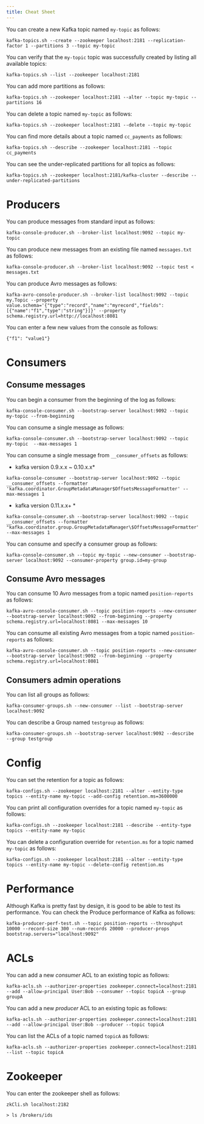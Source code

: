 ```yaml
---
title: Cheat Sheet
---
```



You can create a new Kafka topic named `my-topic` as follows:

```shell
kafka-topics.sh --create --zookeeper localhost:2181 --replication-factor 1 --partitions 3 --topic my-topic
```

You can verify that the `my-topic` topic was successfully created by listing all available topics:

```
kafka-topics.sh --list --zookeeper localhost:2181
```

You can add more partitions as follows:

```
kafka-topics.sh --zookeeper localhost:2181 --alter --topic my-topic --partitions 16
```

You can delete a topic named `my-topic` as follows:

```
kafka-topics.sh --zookeeper localhost:2181 --delete --topic my-topic
```

You can find more details about a topic named `cc_payments` as follows:

```
kafka-topics.sh --describe --zookeeper localhost:2181 --topic cc_payments
```

You can see the under-replicated partitions for all topics as follows:

```
kafka-topics.sh --zookeeper localhost:2181/kafka-cluster --describe --under-replicated-partitions
```

# Producers

You can produce messages from standard input as follows:

```
kafka-console-producer.sh --broker-list localhost:9092 --topic my-topic
```

You can produce new messages from an existing file named `messages.txt` as follows:

```
kafka-console-producer.sh --broker-list localhost:9092 --topic test < messages.txt
```

You can produce Avro messages as follows:

```
kafka-avro-console-producer.sh --broker-list localhost:9092 --topic my.Topic --property value.schema='{"type":"record","name":"myrecord","fields":[{"name":"f1","type":"string"}]}' --property schema.registry.url=http://localhost:8081
```

You can enter a few new values from the console as follows:

```
{"f1": "value1"}
```

# Consumers

## Consume messages

You can begin a consumer from the beginning of the log as follows:

```
kafka-console-consumer.sh --bootstrap-server localhost:9092 --topic my-topic --from-beginning
```

You can consume a single message as follows:

```
kafka-console-consumer.sh --bootstrap-server localhost:9092 --topic my-topic  --max-messages 1
```

You can consume a single message from `__consumer_offsets` as follows:
* kafka version 0.9.x.x ~ 0.10.x.x*
```
kafka-console-consumer --bootstrap-server localhost:9092 --topic __consumer_offsets --formatter 'kafka.coordinator.GroupMetadataManager$OffsetsMessageFormatter' --max-messages 1
```
* kafka version 0.11.x.x+ *
```
kafka-console-consumer.sh --bootstrap-server localhost:9092 --topic __consumer_offsets --formatter "kafka.coordinator.group.GroupMetadataManager\$OffsetsMessageFormatter" --max-messages 1
```

You can consume and specify a consumer group as follows:

```
kafka-console-consumer.sh --topic my-topic --new-consumer --bootstrap-server localhost:9092 --consumer-property group.id=my-group
```

## Consume Avro messages

You can consume 10 Avro messages from a topic named `position-reports` as follows:

```
kafka-avro-console-consumer.sh --topic position-reports --new-consumer --bootstrap-server localhost:9092 --from-beginning --property schema.registry.url=localhost:8081 --max-messages 10
```

You can consume all existing Avro messages from a topic named `position-reports` as follows:

```
kafka-avro-console-consumer.sh --topic position-reports --new-consumer --bootstrap-server localhost:9092 --from-beginning --property schema.registry.url=localhost:8081
```

## Consumers admin operations

You can list all groups as follows:

```
kafka-consumer-groups.sh --new-consumer --list --bootstrap-server localhost:9092
```

You can describe a Group named `testgroup` as follows:

```
kafka-consumer-groups.sh --bootstrap-server localhost:9092 --describe --group testgroup
```

# Config

You can set the retention for a topic as follows:

```
kafka-configs.sh --zookeeper localhost:2181 --alter --entity-type topics --entity-name my-topic --add-config retention.ms=3600000
``` 

You can print all configuration overrides for a topic named `my-topic` as follows:

```
kafka-configs.sh --zookeeper localhost:2181 --describe --entity-type topics --entity-name my-topic
```

You can delete a configuration override for `retention.ms` for a topic named `my-topic` as follows:

```
kafka-configs.sh --zookeeper localhost:2181 --alter --entity-type topics --entity-name my-topic --delete-config retention.ms 
```

# Performance

Although Kafka is pretty fast by design, it is good to be able to test its performance.
You can check the Produce performance of Kafka as follows:


```
kafka-producer-perf-test.sh --topic position-reports --throughput 10000 --record-size 300 --num-records 20000 --producer-props bootstrap.servers="localhost:9092"
```

# ACLs

You can add a new *consumer* ACL to an existing topic as follows:

```
kafka-acls.sh --authorizer-properties zookeeper.connect=localhost:2181 --add --allow-principal User:Bob --consumer --topic topicA --group groupA
```

You can add a new *producer* ACL to an existing topic as follows:

```
kafka-acls.sh --authorizer-properties zookeeper.connect=localhost:2181 --add --allow-principal User:Bob --producer --topic topicA
```

You can list the ACLs of a topic named `topicA` as follows:

```
kafka-acls.sh --authorizer-properties zookeeper.connect=localhost:2181 --list --topic topicA
```

# Zookeeper 

You can enter the zookeeper shell as follows:

```shell
zkCli.sh localhost:2182 

> ls /brokers/ids
```